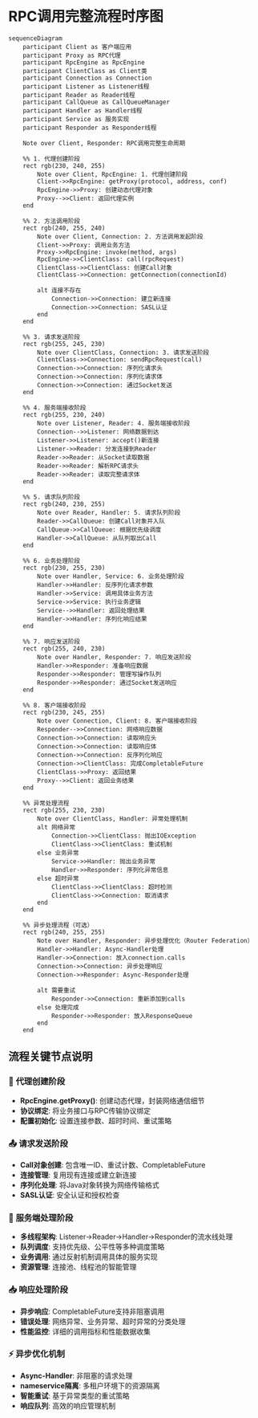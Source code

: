 # RPC调用完整流程时序图

```mermaid
sequenceDiagram
    participant Client as 客户端应用
    participant Proxy as RPC代理
    participant RpcEngine as RpcEngine
    participant ClientClass as Client类
    participant Connection as Connection
    participant Listener as Listener线程
    participant Reader as Reader线程
    participant CallQueue as CallQueueManager
    participant Handler as Handler线程
    participant Service as 服务实现
    participant Responder as Responder线程
    
    Note over Client, Responder: RPC调用完整生命周期
    
    %% 1. 代理创建阶段
    rect rgb(230, 240, 255)
        Note over Client, RpcEngine: 1. 代理创建阶段
        Client->>RpcEngine: getProxy(protocol, address, conf)
        RpcEngine->>Proxy: 创建动态代理对象
        Proxy-->>Client: 返回代理实例
    end
    
    %% 2. 方法调用阶段
    rect rgb(240, 255, 240)
        Note over Client, Connection: 2. 方法调用发起阶段
        Client->>Proxy: 调用业务方法
        Proxy->>RpcEngine: invoke(method, args)
        RpcEngine->>ClientClass: call(rpcRequest)
        ClientClass->>ClientClass: 创建Call对象
        ClientClass->>Connection: getConnection(connectionId)
        
        alt 连接不存在
            Connection->>Connection: 建立新连接
            Connection->>Connection: SASL认证
        end
    end
    
    %% 3. 请求发送阶段
    rect rgb(255, 245, 230)
        Note over ClientClass, Connection: 3. 请求发送阶段
        ClientClass->>Connection: sendRpcRequest(call)
        Connection->>Connection: 序列化请求头
        Connection->>Connection: 序列化请求体
        Connection->>Connection: 通过Socket发送
    end
    
    %% 4. 服务端接收阶段
    rect rgb(255, 230, 240)
        Note over Listener, Reader: 4. 服务端接收阶段
        Connection-->>Listener: 网络数据到达
        Listener->>Listener: accept()新连接
        Listener->>Reader: 分发连接到Reader
        Reader->>Reader: 从Socket读取数据
        Reader->>Reader: 解析RPC请求头
        Reader->>Reader: 读取完整请求体
    end
    
    %% 5. 请求队列阶段
    rect rgb(240, 230, 255)
        Note over Reader, Handler: 5. 请求队列阶段
        Reader->>CallQueue: 创建Call对象并入队
        CallQueue->>CallQueue: 根据优先级调度
        Handler->>CallQueue: 从队列取出Call
    end
    
    %% 6. 业务处理阶段
    rect rgb(230, 255, 230)
        Note over Handler, Service: 6. 业务处理阶段
        Handler->>Handler: 反序列化请求参数
        Handler->>Service: 调用具体业务方法
        Service->>Service: 执行业务逻辑
        Service-->>Handler: 返回处理结果
        Handler->>Handler: 序列化响应结果
    end
    
    %% 7. 响应发送阶段
    rect rgb(255, 240, 230)
        Note over Handler, Responder: 7. 响应发送阶段
        Handler->>Responder: 准备响应数据
        Responder->>Responder: 管理写操作队列
        Responder->>Responder: 通过Socket发送响应
    end
    
    %% 8. 客户端接收阶段
    rect rgb(230, 245, 255)
        Note over Connection, Client: 8. 客户端接收阶段
        Responder-->>Connection: 网络响应数据
        Connection->>Connection: 读取响应头
        Connection->>Connection: 读取响应体
        Connection->>Connection: 反序列化响应
        Connection->>ClientClass: 完成CompletableFuture
        ClientClass->>Proxy: 返回结果
        Proxy-->>Client: 返回业务结果
    end
    
    %% 异常处理流程
    rect rgb(255, 230, 230)
        Note over ClientClass, Handler: 异常处理机制
        alt 网络异常
            Connection->>ClientClass: 抛出IOException
            ClientClass->>ClientClass: 重试机制
        else 业务异常
            Service->>Handler: 抛出业务异常
            Handler->>Responder: 序列化异常信息
        else 超时异常
            ClientClass->>ClientClass: 超时检测
            ClientClass->>Connection: 取消请求
        end
    end
    
    %% 异步处理流程（可选）
    rect rgb(240, 255, 255)
        Note over Handler, Responder: 异步处理优化（Router Federation）
        Handler->>Handler: Async-Handler处理
        Handler->>Connection: 放入connection.calls
        Connection->>Connection: 异步处理响应
        Connection->>Responder: Async-Responder处理
        
        alt 需要重试
            Responder->>Connection: 重新添加到calls
        else 处理完成
            Responder->>Responder: 放入ResponseQueue
        end
    end
```

## 流程关键节点说明

### 🚀 **代理创建阶段**
- **RpcEngine.getProxy()**: 创建动态代理，封装网络通信细节
- **协议绑定**: 将业务接口与RPC传输协议绑定
- **配置初始化**: 设置连接参数、超时时间、重试策略

### 📤 **请求发送阶段**
- **Call对象创建**: 包含唯一ID、重试计数、CompletableFuture
- **连接管理**: 复用现有连接或建立新连接
- **序列化处理**: 将Java对象转换为网络传输格式
- **SASL认证**: 安全认证和授权检查

### 🔄 **服务端处理阶段**
- **多线程架构**: Listener→Reader→Handler→Responder的流水线处理
- **队列调度**: 支持优先级、公平性等多种调度策略
- **业务调用**: 通过反射机制调用具体的服务实现
- **资源管理**: 连接池、线程池的智能管理

### 📥 **响应处理阶段**
- **异步响应**: CompletableFuture支持非阻塞调用
- **错误处理**: 网络异常、业务异常、超时异常的分类处理
- **性能监控**: 详细的调用指标和性能数据收集

### ⚡ **异步优化机制**
- **Async-Handler**: 非阻塞的请求处理
- **nameservice隔离**: 多租户环境下的资源隔离
- **智能重试**: 基于异常类型的重试策略
- **响应队列**: 高效的响应管理机制
